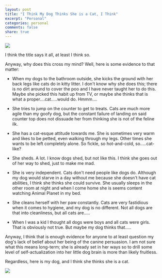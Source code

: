 ```yaml
---
layout: post
title: "I Think My Dog Thinks She is a Cat, I Think"
excerpt: "Personal"
categories: personal
comments: false
share: true
---
```


![](https://i.ytimg.com/vi/MGS--dDzVr8/maxresdefault.jpg)



I think the title says it all, at least I think so. 


Anyway, why does this cross my mind? Well, here is some evidence to that matter:


- When my dogs to the bathroom outside, she kicks the ground with her back legs like cats do in kitty litter. I don't know why she does this; there is no dirt around to cover the poo and I have never taught her to do this. Maybe she picked this habit up from TV, or maybe she thinks that is what a proper....cat.....would do. Hmmm....

- She tries to jump on the counter to get to treats. Cats are much more agile than my goofy dog, but the constant failure of landing on said counter top does not dissuade her from thinking she is not of the feline ilk.

- She has a cat-esque attitude towards me. She is sometimes very warm and likes to be petted, even walking through my legs. Other times she wants to be left completely alone. So fickle, so hot-and-cold, so.....cat-like?

- She sheds. A lot. I know dogs shed, but not like this. I think she goes out of her way to shed, just to make me mad. 

- She is very independent. Cats don't need people like dogs do. Although my dog would starve in a day without me because she doesn't have cat abilities, I think she thinks she could survive. She usually sleeps in the other room at night and when I come home she is seems content watching Animal Planet in my bed.

- She cleans herself with her paw constantly. Cats are very fastidious when it comes to hygiene, and my dog is no different. Not all dogs are that into cleanliness, but all cats are.....

- When I was a kid I thought all dogs were boys and all cats were girls. That is obviously not true. But maybe my dog thinks that.....


Anyway, I think that is enough evidence for anyone to at least question my dog's lack of belief about her being of the canine persuasion. I am not sure what this means long-term; she is already set in her ways so to drill some level of self-actualization into her little dog brain is more than likely fruitless.

Regardless, here is my dog, and I think she thinks she is a cat.


![](http://psmak3.github.io/images/mydogI.JPG)









